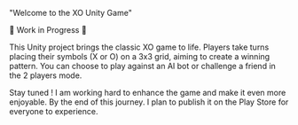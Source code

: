 "Welcome to the XO Unity Game"

🚧 Work in Progress 🚧

This Unity project brings the classic XO game to life. Players take turns placing their symbols (X or O) on a 3x3 grid, aiming to create a winning pattern. You can choose to play against an AI bot or challenge a friend in the 2 players mode.

Stay tuned ! I am working hard to enhance the game and make it even more enjoyable. By the end of this journey. I plan to publish it on the Play Store for everyone to experience.


